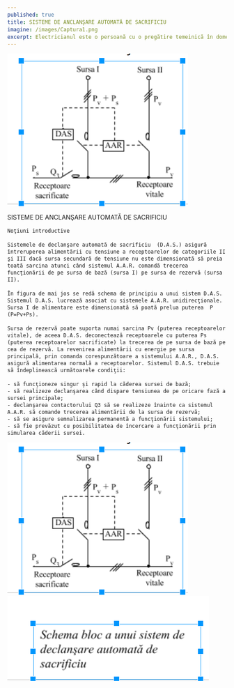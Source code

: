 ```yaml
---
published: true
title: SISTEME DE ANCLANŞARE AUTOMATĂ DE SACRIFICIU
imagine: /images/Captura1.png
excerpt: Electricianul este o persoană cu o pregătire temeinică în domeniul energiei electrice.
---
```

 
 
![Electrician, Home-Electric](/images/Captura1.png)


SISTEME DE ANCLANŞARE AUTOMATĂ DE SACRIFICIU

	Noţiuni introductive

	Sistemele de declanşare automată de sacrificiu  (D.A.S.) asigură întreruperea alimentării cu tensiune a receptoarelor de categoriile II şi III dacă sursa secundară de tensiune nu este dimensionată să preia toată sarcina atunci când sistemul A.A.R. comandă trecerea funcţionării de pe sursa de bază (sursa I) pe sursa de rezervă (sursa II).

	În figura de mai jos se redă schema de principiu a unui sistem D.A.S. Sistemul D.A.S. lucrează asociat cu sistemele A.A.R. unidirecţionale. Sursa I de alimentare este dimensionată să poată prelua puterea  P (P=Pv+Ps). 

	Sursa de rezervă poate suporta numai sarcina Pv (puterea receptoarelor vitale), de aceea D.A.S. deconectează receptoarele cu puterea Ps (puterea receptoarelor sacrificate) la trecerea de pe sursa de bază pe cea de rezervă. La revenirea alimentării cu energie pe sursa principală, prin comanda corespunzătoare a sistemului A.A.R., D.A.S. asigură alimentarea normală a receptoarelor. Sistemul D.A.S. trebuie să îndeplinească următoarele condiţii:

	- să funcţioneze singur şi rapid la căderea sursei de bază;
	- să realizeze declanşarea când dispare tensiunea de pe oricare fază a sursei principale;
	- declanşarea contactorului Q3 să se realizeze înainte ca sistemul A.A.R. să comande trecerea alimentării de la sursa de rezervă;
	- să se asigure semnalizarea permanentă a funcţionării sistemului;
	- să fie prevăzut cu posibilitatea de încercare a funcţionării prin simularea căderii sursei.

![Electrician, Home-Electric](/images/Captura1.png)
![Electrician, Home-Electric](/images/Captura2.png)

